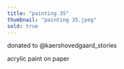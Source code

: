 ```yaml
---
title: "painting 35"
thumbnail: "painting 35.jpeg"
sold: true
---
```

donated to @kaershovedgaard_stories

acrylic paint on paper 